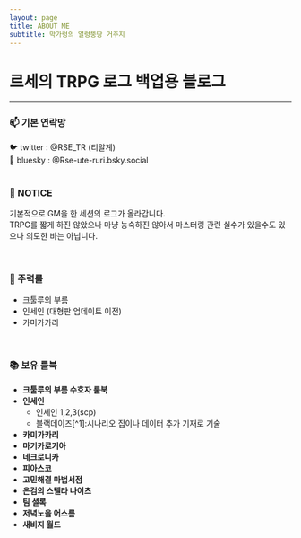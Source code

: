 ```yaml
---
layout: page
title: ABOUT ME
subtitle: 막가렁의 얼렁뚱땅 거주지
---
```


# 르세의 TRPG 로그 백업용 블로그
***

### 📫 기본 연락망 
🐦 twitter : @RSE_TR (티알계) <br>
🩵 bluesky : @Rse-ute-ruri.bsky.social
<br>
<br>

### 📌 NOTICE
기본적으로 GM을 한 세션의 로그가 올라갑니다. <br>
TRPG를 짧게 하진 않았으나 마냥 능숙하진 않아서 마스터링 관련 실수가 있을수도 있으나 의도한 바는 아닙니다.

<br>

### 🎲 주력룰
- 크툴루의 부름
- 인세인 (대형판 업데이트 이전)
- 카미가카리

<br>


### 📚 보유 룰북
- **크툴루의 부름 수호자 룰북**
- **인세인**
    - 인세인 1,2,3(scp)
    - 블랙데이즈[^1]:시나리오 집이나 데이터 추가 기재로 기술
- **카미가카리**
- **마기카로기아**
- **네크로니카**
- **피아스코**
- **고민해결 마법서점**
- **은검의 스텔라 나이츠**
- **팀 셜록**
- **저녁노을 어스름**
- **새비지 월드**
